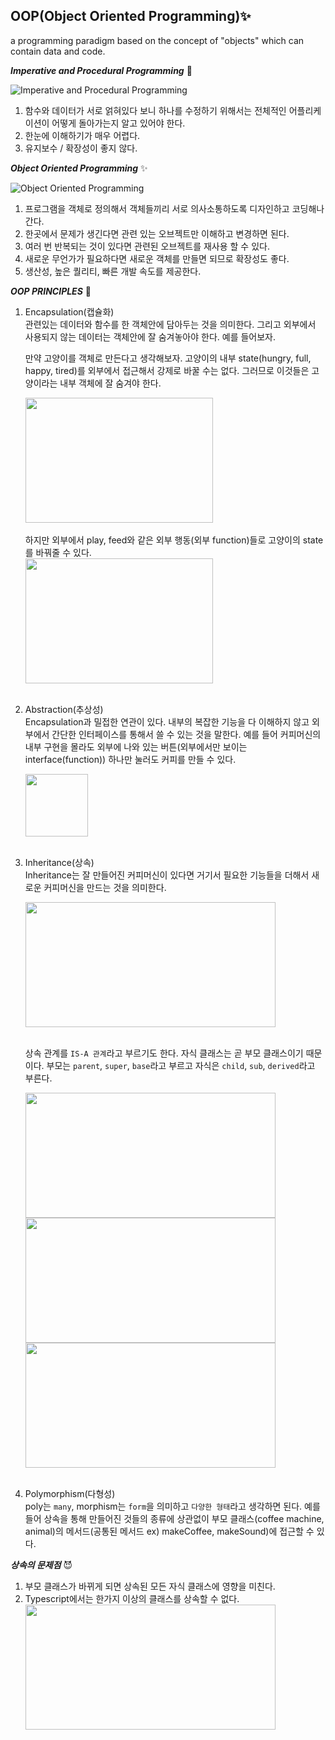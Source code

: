 ## OOP(Object Oriented Programming)✨

a programming paradigm based on the concept of "objects" which can contain data and code.

**_Imperative and Procedural Programming_** 💩

![Imperative and Procedural Programming](https://user-images.githubusercontent.com/77663233/105565711-8d64a800-5d6b-11eb-9320-0f3d98e4348d.png)

1. 함수와 데이터가 서로 얽혀있다 보니 하나를 수정하기 위해서는 전체적인 어플리케이션이 어떻게 돌아가는지 알고 있어야 한다.
2. 한눈에 이해하기가 매우 어렵다.
3. 유지보수 / 확장성이 좋지 않다.

**_Object Oriented Programming_** ✨

![Object Oriented Programming](https://user-images.githubusercontent.com/77663233/105565662-41b1fe80-5d6b-11eb-8c23-17125803bef3.png)

1. 프로그램을 객체로 정의해서 객체들끼리 서로 의사소통하도록 디자인하고 코딩해나간다.
2. 한곳에서 문제가 생긴다면 관련 있는 오브젝트만 이해하고 변경하면 된다.
3. 여러 번 반복되는 것이 있다면 관련된 오브젝트를 재사용 할 수 있다.
4. 새로운 무언가가 필요하다면 새로운 객체를 만들면 되므로 확장성도 좋다.
5. 생산성, 높은 퀄리티, 빠른 개발 속도를 제공한다.

**_OOP PRINCIPLES_** 🤡

1. Encapsulation(캡슐화)<br>
   관련있는 데이터와 함수를 한 객체안에 담아두는 것을 의미한다. 그리고 외부에서 사용되지 않는 데이터는 객체안에 잘 숨겨놓아야 한다. 예를 들어보자.
   <br>

   만약 고양이를 객체로 만든다고 생각해보자. 고양이의 내부 state(hungry, full, happy, tired)를 외부에서 접근해서 강제로 바꿀 수는 없다. 그러므로 이것들은 고양이라는 내부 객체에 잘 숨겨야 한다.
   <div>
    <img src="https://user-images.githubusercontent.com/77663233/105566123-d584ca00-5d6d-11eb-9393-946edbc11b52.png" width="300px" height="200px">
   </div>
   <br>
   하지만 외부에서 play, feed와 같은 외부 행동(외부 function)들로 고양이의 state를 바꿔줄 수 있다.
   <div>
    <img src="https://user-images.githubusercontent.com/77663233/105566153-f0573e80-5d6d-11eb-9212-88828d383c15.png" width="300px" height="200px">
   </div>
   <br>

2. Abstraction(추상성)<br>
   Encapsulation과 밀접한 연관이 있다. 내부의 복잡한 기능을 다 이해하지 않고 외부에서 간단한 인터페이스를 통해서 쓸 수 있는 것을 말한다. 예를 들어 커피머신의 내부 구현을 몰라도 외부에 나와 있는 버튼(외부에서만 보이는 interface(function)) 하나만 눌러도 커피를 만들 수 있다.
   <div>
    <img src="https://user-images.githubusercontent.com/77663233/105566478-d3236f80-5d6f-11eb-96f4-97bde0654197.png" width="100px" height="100px">
   </div>
   <br>
3. Inheritance(상속)<br>
   Inheritance는 잘 만들어진 커피머신이 있다면 거기서 필요한 기능들을 더해서 새로운 커피머신을 만드는 것을 의미한다.
   <div>
    <img src="https://user-images.githubusercontent.com/77663233/105566663-bf2c3d80-5d70-11eb-8158-83ba894f9022.png" width="400px" height="200px">
   </div>
   <br>

   상속 관계를 `IS-A 관계`라고 부르기도 한다. 자식 클래스는 곧 부모 클래스이기 때문이다. 부모는 `parent`, `super`, `base`라고 부르고 자식은 `child`, `sub`, `derived`라고 부른다.
   <div>
    <img src="https://user-images.githubusercontent.com/77663233/105566802-7923a980-5d71-11eb-8962-8269b9133f26.png" width="400px" height="200px">
   </div>
   <div>
    <img src="https://user-images.githubusercontent.com/77663233/105566941-3910f680-5d72-11eb-8d7c-69e0ac1a4bb1.png" width="400px" height="200px">
   </div>
   <div>
    <img src="https://user-images.githubusercontent.com/77663233/105567016-b0df2100-5d72-11eb-87cf-712d1dc31867.png" width="400px" height="200px">
   </div>
   <br>

4. Polymorphism(다형성)<br>
   poly는 `many`, morphism는 `form`을 의미하고 `다양한 형태`라고 생각하면 된다. 예를 들어 상속을 통해 만들어진 것들의 종류에 상관없이 부모 클래스(coffee machine, animal)의 메서드(공통된 메서드 ex) makeCoffee, makeSound)에 접근할 수 있다.

**_상속의 문제점_** 😈

1. 부모 클래스가 바뀌게 되면 상속된 모든 자식 클래스에 영향을 미친다.
2. Typescript에서는 한가지 이상의 클래스를 상속할 수 없다.
   <div>
      <img src="https://user-images.githubusercontent.com/77663233/105621735-1c49f100-5e4e-11eb-8dbe-f61a9f477cab.png" width="400px" height="200px">
   </div>
